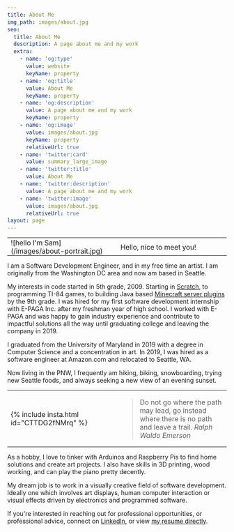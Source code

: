 ```yaml
---
title: About Me
img_path: images/about.jpg
seo:
  title: About Me
  description: A page about me and my work
  extra:
    - name: 'og:type'
      value: website
      keyName: property
    - name: 'og:title'
      value: About Me
      keyName: property
    - name: 'og:description'
      value: A page about me and my work
      keyName: property
    - name: 'og:image'
      value: images/about.jpg
      keyName: property
      relativeUrl: true
    - name: 'twitter:card'
      value: summary_large_image
    - name: 'twitter:title'
      value: About Me
    - name: 'twitter:description'
      value: A page about me and my work
    - name: 'twitter:image'
      value: images/about.jpg
      relativeUrl: true
layout: page
---
```


<table>
<tr>
<td markdown="1">
![hello I'm Sam](/images/about-portrait.jpg)
</td>

<td markdown="1">

<div class="post-subtitle"> Hello, nice to meet you! </div>

</td>
</tr>
</table>

I am a Software Development Engineer, and in my free time an artist. I am originally from the Washington DC area and now am based in Seattle.

My interests in code started in 5th grade, 2009. Starting in [Scratch](https://scratch.mit.edu/), to programming TI-84 games, 
to building Java based [Minecraft server plugins](https://github.com/Esaych/DDCustomPlugin) by the 9th grade. 
I was hired for my first software development internship with E-PAGA Inc. after my freshman year of high school. I worked with E-PAGA 
and was happy to gain industry experience and contribute to impactful solutions all the way until graduating college and leaving the company in 2019.

I graduated from the University of Maryland in 2019 with a degree in Computer Science and a concentration in art. 
In 2019, I was hired as a software engineer at Amazon.com and relocated to Seattle, WA.

Now living in the PNW, I frequently am hiking, biking, snowboarding, trying new Seattle foods,
and always seeking a new view of an evening sunset.

<table>
<tr>
<td markdown="1">
{% include insta.html id="CTTDG2fNMrq" %}
</td>

<td markdown="1">

>Do not go where the path may lead, go instead where there is no path and leave a trail. <cite>Ralph Waldo Emerson</cite>

</td>
</tr>
</table>

As a hobby, I love to tinker with Arduinos and Raspberry Pis to find home solutions and create art projects. 
I also have skills in 3D printing, wood working, and can play the piano pretty decently.

My dream job is to work in a visually creative field of software development. Ideally one which involves art
displays, human computer interaction or visual effects driven by electronics and programmed software.

If you're interested in reaching out for professional opportunities, or professional advice, connect on [LinkedIn](https://www.linkedin.com/in/samuel-holmberg/),
or view [my resume directly](https://sam.holmberg.dev/resume/Sam_Holmberg.pdf).


<style>

td:first-child {  
  width: 50%;
  padding-right: 5%;
}
td {
  font-size: 112.5%;
  border-bottom: none;
  padding-bottom: 0;
}

</style>